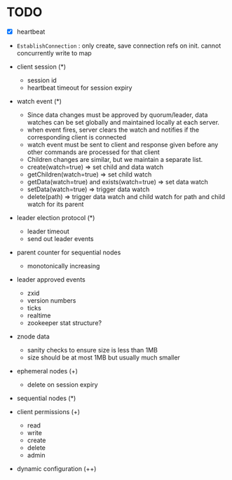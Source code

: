 # TODO
- [x] heartbeat
- `EstablishConnection` : only create, save connection refs on init. cannot concurrently write to map
- client session (*)
    - session id
    - heartbeat timeout for session expiry

- watch event (*)
    - Since data changes must be approved by quorum/leader, data watches can be set globally and maintained locally at each server. 
    - when event fires, server clears the watch and notifies if the corresponding client is connected
    - watch event must be sent to client and response given before any other commands are processed for that client
    - Children changes are similar, but we maintain a separate list.
    - create(watch=true) => set child and data watch
    - getChildren(watch=true) => set child watch
    - getData(watch=true) and exists(watch=true) => set data watch
    - setData(watch=true) => trigger data watch
    - delete(path) => trigger data watch and child watch for path and child watch for its parent

- leader election protocol (*)
    - leader timeout
    - send out leader events

- parent counter for sequential nodes
    - monotonically increasing

- leader approved events
    - zxid
    - version numbers
    - ticks
    - realtime
    - zookeeper stat structure?

- znode data
    - sanity checks to ensure size is less than 1MB
    - size should be at most 1MB but usually much smaller

- ephemeral nodes (+)
    - delete on session expiry
- sequential nodes (*)

- client permissions (+)
    - read
    - write
    - create
    - delete
    - admin

- dynamic configuration (++)

